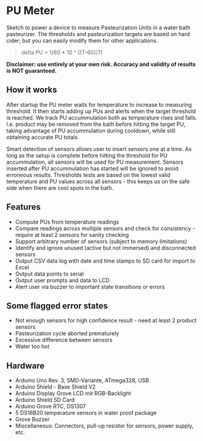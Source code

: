 # PU Meter
Sketch to power a device to measure Pasteurization Units in a water bath pasteurizer. 
The thresholds and pasteurization targets are based on hard cider; but you can easily modify them for other applications.

>delta PU = 1/60 * 10 ^ ((T-60)/7)

**Disclaimer: use entirely at your own risk. Accuracy and validity of results is NOT guaranteed.**

## How it works
After startup the PU meter waits for temperature to increase to measuring threshold. It then starts adding up PUs and alerts
when the target threshold is reached. We track PU accummulation both as temperature rises and falls. I.e. product may be removed
from the bath before hitting the target PU, taking advantage of PU accummulation during cooldown, while still obtaining accurate PU totals.

Smart detection of sensors allows user to insert sensors one at a time. As long as the setup is complete before hitting the 
threshold for PU accummulation, all sensors will be used for PU measurement. Sensors inserted after PU accummulation has started will be ignored to avoid erroneous results. Thresholds tests are based on the lowest valid temperature and PU values across all sensors - this keeps us on the safe side when there are cool spots in the bath.

## Features
* Compute PUs from temperature readings
* Compare readings across multiple sensors and check for consistency - require at least 2 sensors for sanity checking
* Support arbitrary number of sensors (subject to memory limitations)
* Identify and ignore unused (active but not immersed) and disconnected sensors
* Output CSV data log with date and time stamps to SD card for import to Excel
* Output data points to serial
* Output user prompts and data to LCD
* Alert user via buzzer to important state transitions or errors

## Some flagged error states
* Not enough sensors for high confidence result - need at least 2 product sensors
* Pasteurization cycle aborted prematurely 
* Excessive difference between sensors
* Water too hot

## Hardware
* Arduino Uno Rev. 3, SMD-Variante, ATmega328, USB
* Arduino Shield - Base Shield V2
* Arduino Display Grove LCD mit RGB-Backlight
* Arduino Shield SD Card
* Arduino Grove RTC, DS1307
* 5 DS18B20 temperature sensors in water proof package
* Grove Buzzer
* Miscellaneous: Connectors, pull-up resistor for sensors, power supply, etc.
